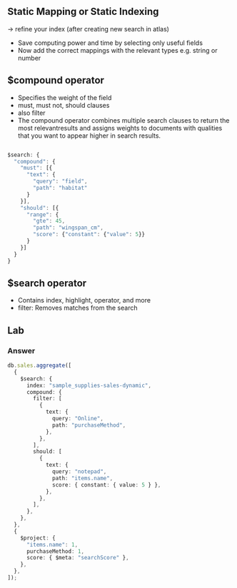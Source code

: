 ## Static Mapping or Static Indexing

-> refine your index (after creating new search in atlas)

- Save computing power and time by selecting only useful fields
- Now add the correct mappings with the relevant types e.g. string or number

## $compound operator

- Specifies the weight of the field
- must, must not, should clauses
- also filter
- The compound operator combines multiple search clauses to return the most relevantresults and assigns weights to documents with qualities that you want to appear higher in search results.

```typescript

$search: {
  "compound": {
    "must": [{
      "text": {
        "query": "field",
        "path": "habitat"
      }
    }],
    "should": [{
      "range": {
        "gte": 45,
        "path": "wingspan_cm",
        "score": {"constant": {"value": 5}}
      }
    }]
  }
}

```

## $search operator

- Contains index, highlight, operator, and more
- filter: Removes matches from the search

## Lab

### Answer

```typescript
db.sales.aggregate([
  {
    $search: {
      index: "sample_supplies-sales-dynamic",
      compound: {
        filter: [
          {
            text: {
              query: "Online",
              path: "purchaseMethod",
            },
          },
        ],
        should: [
          {
            text: {
              query: "notepad",
              path: "items.name",
              score: { constant: { value: 5 } },
            },
          },
        ],
      },
    },
  },
  {
    $project: {
      "items.name": 1,
      purchaseMethod: 1,
      score: { $meta: "searchScore" },
    },
  },
]);
```
